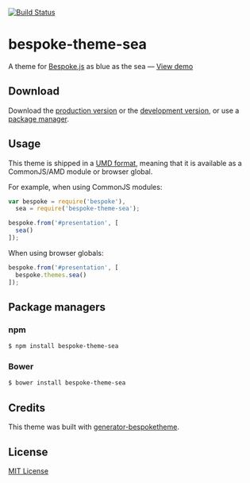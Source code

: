 [![Build Status](https://secure.travis-ci.org/frncsdrk/bespoke-theme-sea.png?branch=master)](https://travis-ci.org/frncsdrk/bespoke-theme-sea)

# bespoke-theme-sea

A theme for [Bespoke.js](http://markdalgleish.com/projects/bespoke.js) as blue as the sea &mdash; [View demo](http://frncsdrk.github.io/bespoke-theme-sea)

## Download

Download the [production version][min] or the [development version][max], or use a [package manager](#package-managers).

[min]: https://raw.github.com/frncsdrk/bespoke-theme-sea/master/dist/bespoke-theme-sea.min.js
[max]: https://raw.github.com/frncsdrk/bespoke-theme-sea/master/dist/bespoke-theme-sea.js

## Usage

This theme is shipped in a [UMD format](https://github.com/umdjs/umd), meaning that it is available as a CommonJS/AMD module or browser global.

For example, when using CommonJS modules:

```js
var bespoke = require('bespoke'),
  sea = require('bespoke-theme-sea');

bespoke.from('#presentation', [
  sea()
]);
```

When using browser globals:

```js
bespoke.from('#presentation', [
  bespoke.themes.sea()
]);
```

## Package managers

### npm

```bash
$ npm install bespoke-theme-sea
```

### Bower

```bash
$ bower install bespoke-theme-sea
```

## Credits

This theme was built with [generator-bespoketheme](https://github.com/markdalgleish/generator-bespoketheme).

## License

[MIT License](http://en.wikipedia.org/wiki/MIT_License)
